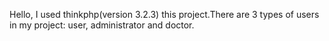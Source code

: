 Hello, I used thinkphp(version 3.2.3) this project.There are 3 types of users in my project: user, administrator and doctor.
